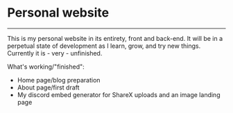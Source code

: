 # Personal website
---

This is my personal website in its entirety, front and back-end. It will be in a perpetual state of development
as I learn, grow, and try new things. Currently it is - very - unfinished.

What's working/"finished":
* Home page/blog preparation
* About page/first draft
* My discord embed generator for ShareX uploads and an image landing page
